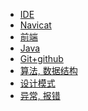- <a href="study/ide/index.md">IDE</a>
- <a href="study/navicat/index.md">Navicat</a>
- <a href="study/web/web.md">前端</a>
- <a href="study/java/index.md">Java</a>
- <a href="study/git/Git.md">Git+github</a>
- <a href="study/algorithm/algorithm.md">算法, 数据结构</a>
- <a href="study/designPattern/designPattern.md">设计模式</a>
- <a href="error/index.md">异常, 报错</a>
